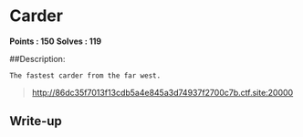 # Carder

**Points : 150**
**Solves : 119**


##Description:

	The fastest carder from the far west.
>http://86dc35f7013f13cdb5a4e845a3d74937f2700c7b.ctf.site:20000

## Write-up
